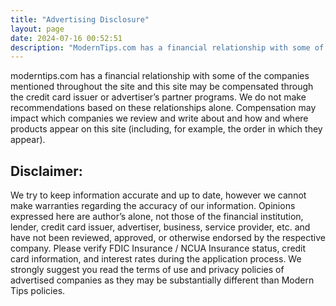 ```yaml
---
title: "Advertising Disclosure"
layout: page
date: 2024-07-16 00:52:51
description: "ModernTips.com has a financial relationship with some of the companies mentioned throughout the site and this site may be compensated through the credit card issuer or advertiser’s partner programs."
---
```


moderntips.com has a financial relationship with some of the companies mentioned throughout the site and this site may be compensated through the credit card issuer or advertiser’s partner programs. We do not make recommendations based on these relationships alone. Compensation may impact which companies we review and write about and how and where products appear on this site (including, for example, the order in which they appear).

## Disclaimer:

We try to keep information accurate and up to date, however we cannot make warranties regarding the accuracy of our information. Opinions expressed here are author’s alone, not those of the financial institution, lender, credit card issuer, advertiser, business, service provider, etc. and have not been reviewed, approved, or otherwise endorsed by the respective company. Please verify FDIC Insurance / NCUA Insurance status, credit card information, and interest rates during the application process. We strongly suggest you read the terms of use and privacy policies of advertised companies as they may be substantially different than Modern Tips policies.
